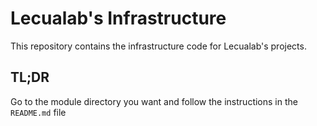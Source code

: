 # Lecualab's Infrastructure

This repository contains the infrastructure code for Lecualab's projects.

## TL;DR

Go to the module directory you want and follow the instructions in the `README.md` file
